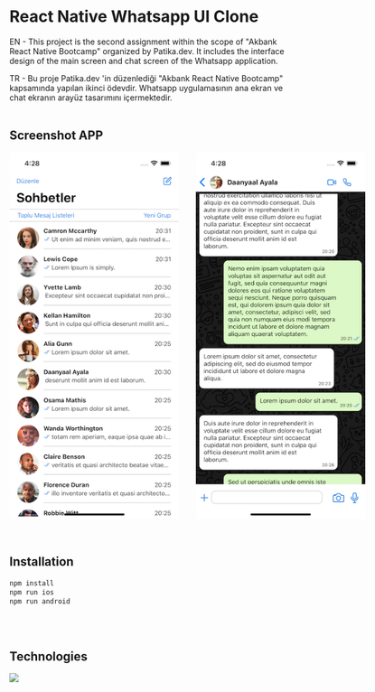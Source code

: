 
# React Native Whatsapp UI Clone

EN - This project is the second assignment within the scope of "Akbank React Native Bootcamp" organized by Patika.dev. It includes the interface design of the main screen and chat screen of the Whatsapp application.


TR - Bu proje Patika.dev 'in düzenlediği "Akbank React Native Bootcamp" kapsamında yapılan ikinci ödevdir. Whatsapp uygulamasının ana ekran ve chat ekranın arayüz tasarımını içermektedir.
<br/><br/>

## Screenshot APP

<div style="display:flex; flex-direction:row; margin-right:20px;">
<img src="src/assets/homescreen.png" width="300" style="margin-right:30px;"/>
<img src="src/assets/chatscreen.png" width="300"/>
</div>
<br/>
<br/>


## Installation

```
npm install
npm run ios
npm run android
```

<br/>
<br/>

## Technologies


<img src="https://img.shields.io/badge/React_Native-20232A?style=for-the-badge&logo=react&logoColor=61DAFB">



